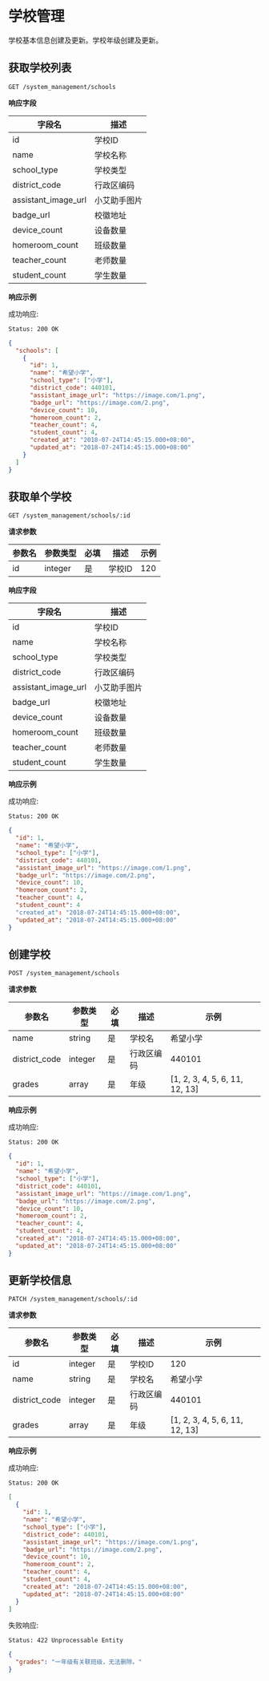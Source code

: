 # 学校管理

学校基本信息创建及更新。学校年级创建及更新。

## 获取学校列表

```
GET /system_management/schools
```

**响应字段**

| 字段名 | 描述 |
| -- | -- |
| id | 学校ID |
| name | 学校名称 |
| school_type | 学校类型 |
| district_code | 行政区编码 |
| assistant_image_url | 小艾助手图片 |
| badge_url | 校徽地址 |
| device_count | 设备数量 |
| homeroom_count | 班级数量 |
| teacher_count | 老师数量 |
| student_count | 学生数量 |

**响应示例**

成功响应:

```
Status: 200 OK
```

```json
{
  "schools": [
    {
      "id": 1,
      "name": "希望小学",
      "school_type": ["小学"],
      "district_code": 440101,
      "assistant_image_url": "https://image.com/1.png",
      "badge_url": "https://image.com/2.png",
      "device_count": 10,
      "homeroom_count": 2,
      "teacher_count": 4,
      "student_count": 4,
      "created_at": "2018-07-24T14:45:15.000+08:00",
      "updated_at": "2018-07-24T14:45:15.000+08:00"
    }
  ]
}
```

## 获取单个学校

```
GET /system_management/schools/:id
```

**请求参数**

| 参数名 | 参数类型 | 必填 | 描述 | 示例 |
| --- | --- | --- | --- | --- |
| id | integer | 是 | 学校ID | 120 |

**响应字段**

| 字段名 | 描述 |
| -- | -- |
| id | 学校ID |
| name | 学校名称 |
| school_type | 学校类型 |
| district_code | 行政区编码
| assistant_image_url | 小艾助手图片 |
| badge_url | 校徽地址 |
| device_count | 设备数量 |
| homeroom_count | 班级数量 |
| teacher_count | 老师数量 |
| student_count | 学生数量 |

**响应示例**

成功响应:

```
Status: 200 OK
```

```json
{
  "id": 1,
  "name": "希望小学",
  "school_type": ["小学"],
  "district_code": 440101,
  "assistant_image_url": "https://image.com/1.png",
  "badge_url": "https://image.com/2.png",
  "device_count": 10,
  "homeroom_count": 2,
  "teacher_count": 4,
  "student_count": 4
  "created_at": "2018-07-24T14:45:15.000+08:00",
  "updated_at": "2018-07-24T14:45:15.000+08:00"
}
```

## 创建学校

```
POST /system_management/schools
```

**请求参数**

| 参数名 | 参数类型 | 必填 | 描述 | 示例 |
| --- | --- | --- | --- | --- |
| name | string | 是 | 学校名 | 希望小学 |
| district_code | integer | 是 | 行政区编码 | 440101 |
| grades | array | 是 | 年级 | [1, 2, 3, 4, 5, 6, 11, 12, 13] |

**响应示例**

成功响应:

```
Status: 200 OK
```

```json
{
  "id": 1,
  "name": "希望小学",
  "school_type": ["小学"],
  "district_code": 440101,
  "assistant_image_url": "https://image.com/1.png",
  "badge_url": "https://image.com/2.png",
  "device_count": 10,
  "homeroom_count": 2,
  "teacher_count": 4,
  "student_count": 4,
  "created_at": "2018-07-24T14:45:15.000+08:00",
  "updated_at": "2018-07-24T14:45:15.000+08:00"
}
```

## 更新学校信息

```
PATCH /system_management/schools/:id
```

**请求参数**

| 参数名 | 参数类型 | 必填 | 描述 | 示例 |
| --- | --- | --- | --- | --- |
| id | integer | 是 | 学校ID | 120 |
| name    | string | 是 | 学校名 | 希望小学 |
| district_code | integer | 是 | 行政区编码 | 440101 |
| grades | array | 是 | 年级 | [1, 2, 3, 4, 5, 6, 11, 12, 13] |

**响应示例**

成功响应:

```
Status: 200 OK
```

```json
[
  {
    "id": 1,
    "name": "希望小学",
    "school_type": ["小学"],
    "district_code": 440101,
    "assistant_image_url": "https://image.com/1.png",
    "badge_url": "https://image.com/2.png",
    "device_count": 10,
    "homeroom_count": 2,
    "teacher_count": 4,
    "student_count": 4,
    "created_at": "2018-07-24T14:45:15.000+08:00",
    "updated_at": "2018-07-24T14:45:15.000+08:00"
  }
]
```

失败响应:

```
Status: 422 Unprocessable Entity
```
```json
{
  "grades": "一年级有关联班级，无法删除。"
}
```
